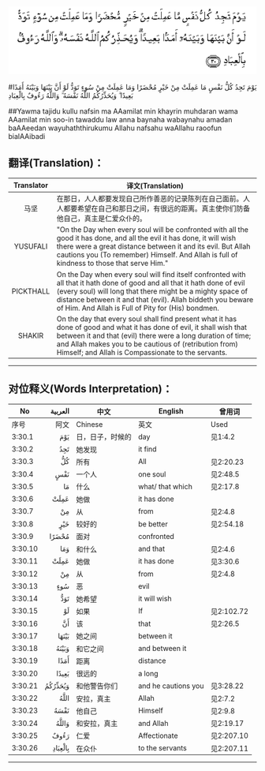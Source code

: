 ![003:030](images/003_030.gif)

#يَوْمَ تَجِدُ كُلُّ نَفْسٍ مَا عَمِلَتْ مِنْ خَيْرٍ مُحْضَرًا وَمَا عَمِلَتْ مِنْ سُوءٍ تَوَدُّ لَوْ أَنَّ بَيْنَهَا وَبَيْنَهُ أَمَدًا بَعِيدًا ۗ وَيُحَذِّرُكُمُ اللَّهُ نَفْسَهُ ۗ وَاللَّهُ رَءُوفٌ بِالْعِبَادِ 

##Yawma tajidu kullu nafsin ma AAamilat min khayrin muhdaran wama AAamilat min soo-in tawaddu law anna baynaha wabaynahu amadan baAAeedan wayuhaththirukumu Allahu nafsahu waAllahu raoofun bialAAibadi 

## 翻译(Translation)：

| Translator | 译文(Translation)                                            |
| :--------: | ------------------------------------------------------------ |
|    马坚    | 在那日，人人都要发现自己所作善恶的记录陈列在自己面前。人人都要希望在自己和那日之间，有很远的距离。真主使你们防备他自己，真主是仁爱众仆的。 |
|  YUSUFALI  | "On the Day when every soul will be confronted with all the good it has done, and all the evil it has done, it will wish there were a great distance between it and its evil. But Allah cautions you (To remember) Himself. And Allah is full of kindness to those that serve Him." |
| PICKTHALL  | On the Day when every soul will find itself confronted with all that it hath done of good and all that it hath done of evil (every soul) will long that there might be a mighty space of distance between it and that (evil). Allah biddeth you beware of Him. And Allah is Full of Pity for (His) bondmen. |
|   SHAKIR   | On the day that every soul shall find present what it has done of good and what it has done of evil, it shall wish that between it and that (evil) there were a long duration of time; and Allah makes you to be cautious of (retribution from) Himself; and Allah is Compassionate to the servants. |

---

## 对位释义(Words Interpretation)：

| No   | العربية | 中文    | English | 曾用词 |
| ---- | ------: | ------- | ------- | ------ |
| 序号 |    阿文 | Chinese | 英文    | Used   |
| 3:30.1  | يَوْمَ     | 日，日子，时候的 | day                 | 见1:4.2    |
| 3:30.2  | تَجِدُ     | 她发现           | it find             |            |
| 3:30.3  | كُلُّ      | 所有             | All                 | 见2:20.23  |
| 3:30.4  | نَفْسٍ     | 一个人           | one soul         | 见2:48.5   |
| 3:30.5  | مَا      | 什么             | what/ that which    | 见2:17.8   |
| 3:30.6  | عَمِلَتْ    | 她做             | it has done         |            |
| 3:30.7  | مِنْ      | 从               | from                | 见2:4.8    |
| 3:30.8  | خَيْرٍ     | 较好的           | be better           | 见2:54.18  |
| 3:30.9  | مُحْضَرًا   | 面对             | confronted          |            |
| 3:30.10 | وَمَا     | 和什么           | and that            | 见2:4.6    |
| 3:30.11 | عَمِلَتْ    | 她做             | it has done         | 见3:30.6   |
| 3:30.12 | مِنْ      | 从               | from                | 见2:4.8    |
| 3:30.13 | سُوءٍ     | 恶               | evil                |            |
| 3:30.14 | تَوَدُّ     | 她希望           | it will wish        |            |
| 3:30.15 | لَوْ      | 如果             | If                  | 见2:102.72 |
| 3:30.16 | أَنَّ      | 该               | that                | 见2:26.5   |
| 3:30.17 | بَيْنَهَا   | 她之间           | between it          |            |
| 3:30.18 | وَبَيْنَهُ   | 和它之间         | and between it      |            |
| 3:30.19 | أَمَدًا    | 距离             | distance            |            |
| 3:30.20 | بَعِيدًا   | 很远的           | a long              |            |
| 3:30.21 | وَيُحَذِّرُكُمُ | 和他警告你们     | and he cautions you | 见3:28.22  |
| 3:30.22 | اللَّهُ    | 安拉，真主       | Allah               | 见2:7.2 |
| 3:30.23 | نَفْسَهُ    | 他自己           | Himself             | 见2:9.8    |
| 3:30.24 | وَاللَّهُ   | 和安拉，真主     | and Allah           | 见2:19.17  |
| 3:30.25 | رَءُوفٌ    | 仁爱             | Affectionate        | 见2:207.10 |
| 3:30.26 | بِالْعِبَادِ | 在众仆           | to the servants     | 见2:207.11 |

---
